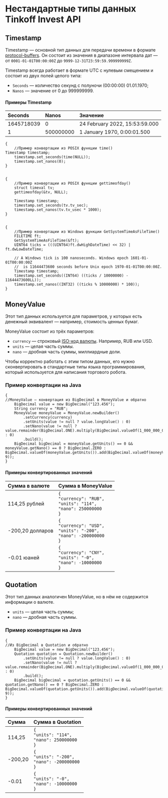 # Нестандартные типы данных Tinkoff Invest API

## Timestamp 

Timestamp — основной тип данных для передачи времени в формате [protoсol-buffers](https://developers.google.com/protocol-buffers/docs/reference/google.protobuf#timestamp). Он состоит из значения в диапазоне интервала дат — от `0001-01-01T00:00:00Z` до `9999-12-31T23:59:59.999999999Z`.

Timestamp всегда работает в формате UTC с нулевым смещением и состоит из двух полей целого типа:
- `Seconds` — количество секунд с полуночи (00:00:00) 01.01.1970;
- `Nanos` — значение от 0 до 999999999.

#### Примеры Timestamp

|Seconds|Nanos|Значение|
|:-------|:----------------|:------------------|
|1645718039|0|24 February 2022, 15:53:59.000|
|1|500000000|1 January 1970, 0:00:01.500|
 

    {
        //Пример конвертации из POSIX функции time()
	Timestamp timestamp;
    	timestamp.set_seconds(time(NULL));
    	timestamp.set_nanos(0);
    }


    {
        //Пример конвертации из POSIX функции gettimeofday()
        struct timeval tv;
        gettimeofday(&tv, NULL);

        Timestamp timestamp;
        timestamp.set_seconds(tv.tv_sec);
        timestamp.set_nanos(tv.tv_usec * 1000);
    }


    {
        //Пример конвертации из Windows функции GetSystemTimeAsFileTime()
        FILETIME ft;
        GetSystemTimeAsFileTime(&ft);
        UINT64 ticks = (((UINT64)ft.dwHighDateTime) << 32) | ft.dwLowDateTime;

        // A Windows tick is 100 nanoseconds. Windows epoch 1601-01-01T00:00:00Z
        //  is 11644473600 seconds before Unix epoch 1970-01-01T00:00:00Z.
        Timestamp timestamp;
        timestamp.set_seconds((INT64) ((ticks / 10000000) - 11644473600LL));
        timestamp.set_nanos((INT32) ((ticks % 10000000) * 100));
    }


## MoneyValue

Этот тип данных используется для параметров, у которых есть денежный эквивалент — например, стоимость ценных бумаг.

MoneyValue состоит из трёх параметров: 

* `currency` — строковый [ISO-код валюты](https://ru.wikipedia.org/wiki/ISO_4217). Например, RUB или USD.
* `units` — целая часть суммы. 
* `nano` — дробная часть суммы, миллиардные доли. 

Чтобы корректно работать с этим типом данных, его нужно сконвертировать в стандартные типы языка программирования,
который используется для написания торгового робота.

### Пример конвертации на Java

    {
    //MoneyValue — конвертация из BigDecimal в MoneyValue и обратно
        BigDecimal value = new BigDecimal("123.456");
        String currency = "RUB";
        MoneyValue moneyValue = MoneyValue.newBuilder() 
            .setCurrency(currency)
            .setUnits(value != null ? value.longValue() : 0)
            .setNano(value != null ? value.remainder(BigDecimal.ONE).multiply(BigDecimal.valueOf(1_000_000_000)).intValue() : 0)
            .build();
        BigDecimal bigDecimal = moneyValue.getUnits() == 0 && moneyValue.getNano() == 0 ? BigDecimal.ZERO : BigDecimal.valueOf(moneyValue.getUnits()).add(BigDecimal.valueOf(moneyValue.getNano(), 9));
    }

#### Примеры конвертированных значений 

|Сумма в валюте|Сумма в MoneyValue|
|:---------------|:-----------------|
| 114,25 рублей  |`{`</br>`"currency": "RUB",`</br>`"units": "114",`</br>`"nano": 250000000`</br>`}`|
|-200,20 долларов|`{`</br>`"currency": "USD",`</br>`"units": "-200",`</br>`"nano": -200000000`</br>`}`|
|-0.01 юаней     |`{`</br>`"currency": "CNY",`</br>`"units": "-0",`</br>`"nano": -10000000`</br>`}`|

## Quotation

Этот тип данных аналогичен MoneyValue, но в нём не содержится информации о валюте.

* `units` — целая часть суммы;
* `nano` — дробная часть суммы. 

### Пример конвертации на Java

    {
    //Из BigDecimal в Quotation и обратно
        BigDecimal value = new BigDecimal("123.456");
        Quotation quotation = Quotation.newBuilder()
            .setUnits(value != null ? value.longValue() : 0)
            .setNano(value != null ? value.remainder(BigDecimal.ONE).multiply(BigDecimal.valueOf(1_000_000_000)).intValue() : 0)
            .build();
        BigDecimal bigDecimal = quotation.getUnits() == 0 && quotation.getNano() == 0 ? BigDecimal.ZERO : BigDecimal.valueOf(quotation.getUnits()).add(BigDecimal.valueOf(quotation.getNano(), 9));
    }

#### Примеры конвертированных значений

|Сумма   |Сумма в Quotation|
|:-------|:----------------|
| 114,25 |`{`</br>`"units": "114",`</br>`"nano": 250000000`</br>`}`|
|-200,20 |`{`</br>`"units": "-200",`</br>`"nano": -200000000`</br>`}`|
|-0.01   |`{`</br>`"units": "-0",`</br>`"nano": -10000000`</br>`}`|
